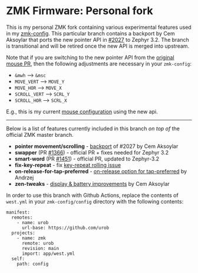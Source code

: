 # ZMK Firmware: Personal fork

This is my personal ZMK fork containing various experimental features used in
my [zmk-config](https://github.com/urob/zmk-config/). This particular branch
contains a backport by Cem Aksoylar that ports the new pointer API in
[#2027](https://github.com/zmkfirmware/zmk/pull/2027) to Zephyr 3.2. The branch
is transitional and will be retired once the new API is merged into upstream.

Note that if you are switching to the new pointer API from the [original mouse
PR](https://github.com/zmkfirmware/zmk/pull/778), then the following
adjustments are necessary in your `zmk-config`:

- `&mwh` --> `&msc`
- `MOVE_VERT` --> `MOVE_Y`
- `MOVE_HOR` --> `MOVE_X`
- `SCROLL_VERT` --> `SCRL_Y`
- `SCROLL_HOR` --> `SCRL_X`

E.g., this is my current [mouse
configuration](https://github.com/urob/zmk-config/blob/upstream-mouse/config/mouse.dtsi)
using the new api.

---

Below is a list of features currently included in this branch _on top of_
the official ZMK master branch.

- **pointer movement/scrolling** - [backport](https://github.com/caksoylar/zmk/tree/feat/mouse-keys-3.2) of #2027 by Cem Aksoylar
- **swapper** (PR [#1366](https://github.com/zmkfirmware/zmk/pull/1366)) - official PR + fixes needed for Zephyr 3.2
- **smart-word** (PR [#1451](https://github.com/zmkfirmware/zmk/pull/1451)) - official PR, updated to Zephyr-3.2
- **fix-key-repeat** - fix [key-repeat rolling issue](https://github.com/zmkfirmware/zmk/issues/1207)
- **on-release-for-tap-preferred** - [on-release option for tap-preferred](https://github.com/celejewski/zmk/commit/d7a8482712d87963e59b74238667346221199293) by Andrzej
- **zen-tweaks** - [display & battery improvements](https://github.com/caksoylar/zmk/tree/caksoylar/zen-v1%2Bv2) by Cem Aksoylar

In order to use this branch with Github Actions, replace the contents of `west.yml` in
your `zmk-config/config` directory with the following contents:

```
manifest:
  remotes:
    - name: urob
      url-base: https://github.com/urob
  projects:
    - name: zmk
      remote: urob
      revision: main
      import: app/west.yml
  self:
    path: config
```
